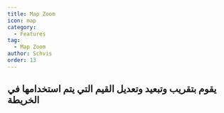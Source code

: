 ```yaml
---
title: Map Zoom
icon: map
category:
  - Features
tag:
  - Map Zoom
author: Schvis
order: 13
---
```


## يقوم بتقريب وتبعيد وتعديل القيم التي يتم استخدامها في الخريطة
